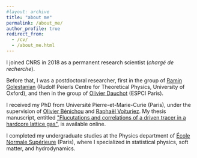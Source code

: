 ```yaml
---
#layout: archive
title: "about me"
permalink: /about_me/
author_profile: true
redirect_from:
  - /cv/
  - /about_me.html
---
```


I joined CNRS in 2018 as a permanent research scientist (*chargé de recherche*).

Before that, I was a postdoctoral researcher, first in the group of <a href="https://www-thphys.physics.ox.ac.uk/people/RaminGolestanian/">Ramin Golestanian</a> (Rudolf Peierls Centre for Theoretical Physics, University of Oxford), and then in the group of <a href="https://www.ec2m.espci.fr/accueil/membres/olivier-dauchot.html">Olivier Dauchot</a> (ESPCI Paris).

I received my PhD from Université Pierre-et-Marie-Curie (Paris), under the supervision of <a href="https://www.lptmc.jussieu.fr/users/benichou">Olivier Bénichou</a> and <a href="https://www.lptmc.jussieu.fr/users/voiturie">Raphaël Voituriez</a>. My thesis manuscript, entitled <a href="https://tel.archives-ouvertes.fr/tel-01241215/document">"Flucutations and correlations of a driven tracer in a hardcore lattice gas"</a>, is available online.

I completed my undergraduate studies at the Physics department of <a href="https://www.ens.psl.eu/">École Normale Supérieure</a> (Paris), where I specialized in statistical physics, soft matter, and hydrodynamics.
